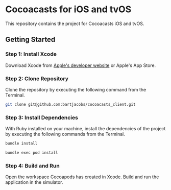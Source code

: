 # Cocoacasts for iOS and tvOS

This repository contains the project for Cocoacasts iOS and tvOS.

## Getting Started

### Step 1: Install Xcode

Download Xcode from [Apple's developer website](https://developer.apple.com/xcode/) or Apple's App Store.

### Step 2: Clone Repository

Clone the repository by executing the following command from the Terminal.

```bash
git clone git@github.com:bartjacobs/cocoacasts_client.git
```

### Step 3: Install Dependencies

With Ruby installed on your machine, install the dependencies of the project by executing the following commands from the Terminal.

```bash
bundle install
```

```bash
bundle exec pod install
```

### Step 4: Build and Run

Open the workspace Cocoapods has created in Xcode. Build and run the application in the simulator.
